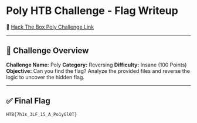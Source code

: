 # Poly HTB Challenge - Flag Writeup

🔗 [Hack The Box Poly Challenge Link](https://app.hackthebox.com/challenges/Poly)

---

## 🎯 Challenge Overview

**Challenge Name:** Poly
**Category:** Reversing
**Difficulty:** Insane (100 Points)
**Objective:**
Can you find the flag?
Analyze the provided files and reverse the logic to uncover the hidden flag.

---

## ✅ Final Flag

```
HTB{7h1s_3LF_15_A_Po1yGl0T}
```
